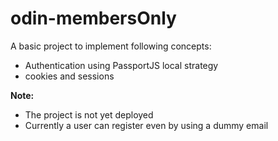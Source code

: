 # odin-membersOnly

A basic project to implement following concepts:

- Authentication using PassportJS local strategy
- cookies and sessions

**Note:**

- The project is not yet deployed
- Currently a user can register even by using a dummy email
